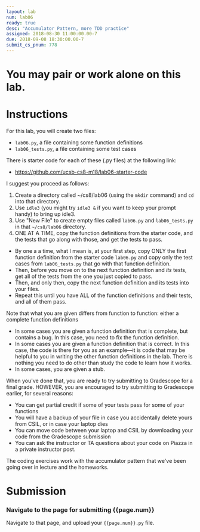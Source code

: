 ```yaml
---
layout: lab
num: lab06
ready: true
desc: "Accumulator Pattern, more TDD practice"
assigned: 2018-08-30 11:00:00.00-7
due: 2018-09-08 18:30:00.00-7
submit_cs_pnum: 778
---
```


# You may pair or work alone on this lab.

# Instructions

For this lab, you will create two files:

* `lab06.py`, a file containing some function definitions
* `lab06_tests.py`, a file containing some test cases

There is starter code for each of these (.py files) at the following link:

* <https://github.com/ucsb-cs8-m18/lab06-starter-code>

I suggest you proceed as follows:

1.  Create a directory called ~/cs8/lab06 (using the `mkdir` command) and `cd` into that directory.
2.  Use `idle3` (you might try `idle3 &` if you want to keep your prompt handy) to bring up idle3.
3.  Use "New File" to create empty files called `lab06.py` and `lab06_tests.py` in that `~/cs8/lab06` directory.
4.  ONE AT A TIME, copy the function definitions from the starter code, and the tests that go along with those, and get the tests to pass.
   * By one a a time, what I mean is, at your first step, copy ONLY the first function definition from  the starter code `lab06.py` and copy only the test cases from `lab06_tests.py` that go with that function definition.
   * Then, before you move on to the next function definition and <em>its</em> tests, get all of the tests from the one you just copied to pass.
   * Then, and only then, copy the next function definition and its tests into your files.
   * Repeat this until you have ALL of the function definitions and their tests, and all of them pass.
   
Note that what you are given differs from function to function: either a complete function definitions 
* In some cases you are given a function definition that is complete, but contains a bug.  In this case, you 
   need to fix the function definition.
* In some cases you are given a function definition that is correct. In this case, the code is there for you as an example&mdash;it is code that may be helpful to you in writing the other function definitions in the lab.   There is nothing you need to do other than study the code to learn how it works.
* In some cases, you are given a stub.

When you've done that, you are ready to try submitting to Gradescope for a final grade.  HOWEVER, you are encouraged to try submitting to Gradescope earlier, for several reasons:

* You can get partial credit if some of your tests pass for some of your functions
* You will have a backup of your file in case you accidentally delete yours from CSIL, or in case your laptop dies
* You can move code between your laptop and CSIL by downloading your code from the Gradescope submission
* You can ask the instructor or TA questions about your code on Piazza in a private instructor post.

The coding exercises work with the accumulator pattern that we've been going over in lecture and the homeworks.


# Submission

### Navigate to the page for submitting {{page.num}}

Navigate to that page, and upload your `{{page.num}}.py` file.

